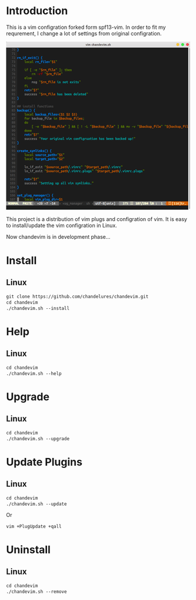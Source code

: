 # Introduction

This is a vim configration forked form spf13-vim. In order to fit my requrement, I change a lot of settings from original configration.

<img src="https://github.com/chandelures/chandevim/blob/master/screenshot.png" width="500"/>

This project is a distribution of vim plugs and configration of vim. It is easy to install/update the vim configration in Linux. 

Now chandevim is in development phase...

# Install

## Linux

```shell
git clone https://github.com/chandelures/chandevim.git
cd chandevim
./chandevim.sh --install
```

# Help

## Linux

```shell
cd chandevim
./chandevim.sh --help
```

# Upgrade

## Linux

```shell
cd chandevim
./chandevim.sh --upgrade
```

# Update Plugins

## Linux

```shell
cd chandevim
./chandevim.sh --update
```

Or

```shell
vim +PlugUpdate +qall
```

# Uninstall

## Linux

```shell
cd chandevim
./chandevim.sh --remove
```

